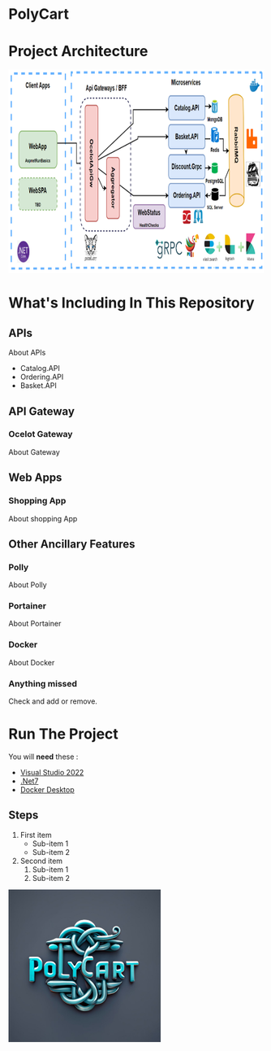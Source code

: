 # PolyCart

# Project Architecture
<img src="https://github.com/tyagishubham177/PolyCart/blob/main/img/projarch.png" alt="GitHub Logo" width="600" height="400">

# What's Including In This Repository

## APIs
About APIs

- Catalog.API
- Ordering.API
- Basket.API

## API Gateway
### Ocelot Gateway
About Gateway

## Web Apps
### Shopping App
About shopping App

## Other Ancillary Features

### Polly
About Polly 

### Portainer 
About Portainer

### Docker
About Docker

### Anything missed
Check and add or remove.

# Run The Project
You will **need** these :
- [Visual Studio 2022](https://visualstudio.microsoft.com/downloads/)
- [.Net7](https://dotnet.microsoft.com/en-us/download/dotnet/7.0)
- [Docker Desktop](https://www.docker.com/products/docker-desktop/)

## Steps
1. First item
   - Sub-item 1
   - Sub-item 2
2. Second item
   1. Sub-item 1
   2. Sub-item 2


<img src="https://github.com/tyagishubham177/PolyCart/blob/main/img/polycart.jpeg" alt="GitHub Logo" width="300" height="300">
